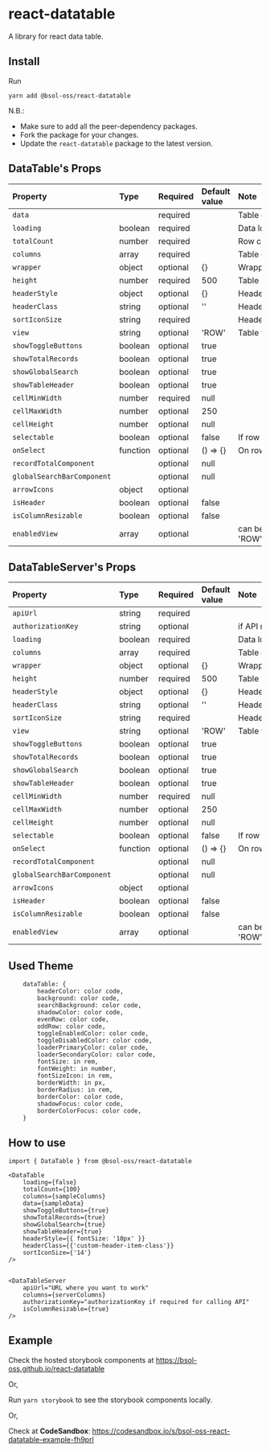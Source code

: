 # react-datatable

A library for react data table.

## Install

Run

    yarn add @bsol-oss/react-datatable

N.B.:

-   Make sure to add all the peer-dependency packages.
-   Fork the package for your changes.
-   Update the `react-datatable` package to the latest version.

## DataTable's Props

| Property                   | Type     | Required | Default value | Note                               |
| :------------------------- | :------- | :------- | :------------ | :--------------------------------- |
| `data`                     |          | required |               | Table data                         |
| `loading`                  | boolean  | required |               | Data loading state                 |
| `totalCount`               | number   | required |               | Row count                          |
| `columns`                  | array    | required |               | Table column details               |
| `wrapper`                  | object   | optional | {}            | Wrapper components                 |
| `height`                   | number   | required | 500           | Table height                       |
| `headerStyle`              | object   | optional | {}            | Header style properties            |
| `headerClass`              | string   | optional | ''            | Header class name                  |
| `sortIconSize`             | string   | required |               | Header sort icon size              |
| `view`                     | string   | optional | 'ROW'         | Table view option                  |
| `showToggleButtons`        | boolean  | optional | true          |                                    |
| `showTotalRecords`         | boolean  | optional | true          |                                    |
| `showGlobalSearch`         | boolean  | optional | true          |                                    |
| `showTableHeader`          | boolean  | optional | true          |                                    |
| `cellMinWidth`             | number   | required | null          |                                    |
| `cellMaxWidth`             | number   | optional | 250           |                                    |
| `cellHeight`               | number   | optional | null          |                                    |
| `selectable`               | boolean  | optional | false         | If row can be select               |
| `onSelect`                 | function | optional | () => {}      | On row select event                |
| `recordTotalComponent`     |          | optional | null          |                                    |
| `globalSearchBarComponent` |          | optional | null          |                                    |
| `arrowIcons`               | object   | optional |               |                                    |
| `isHeader`                 | boolean  | optional | false         |                                    |
| `isColumnResizable`        | boolean  | optional | false         |                                    |
| `enabledView`              | array    | optional |               | can be 'ROW','ROWCONDENSED','GRID' |


## DataTableServer's Props

| Property                   | Type     | Required | Default value | Note                               |
| :------------------------- | :------- | :------- | :------------ | :--------------------------------- |
| `apiUrl`                   | string   | required |               |                                    |
| `authorizationKey`         | string   | optional |               | if API required for calling        |
| `loading`                  | boolean  | required |               | Data loading state                 |
| `columns`                  | array    | required |               | Table column details               |
| `wrapper`                  | object   | optional | {}            | Wrapper components                 |
| `height`                   | number   | required | 500           | Table height                       |
| `headerStyle`              | object   | optional | {}            | Header style properties            |
| `headerClass`              | string   | optional | ''            | Header class name                  |
| `sortIconSize`             | string   | required |               | Header sort icon size              |
| `view`                     | string   | optional | 'ROW'         | Table view option                  |
| `showToggleButtons`        | boolean  | optional | true          |                                    |
| `showTotalRecords`         | boolean  | optional | true          |                                    |
| `showGlobalSearch`         | boolean  | optional | true          |                                    |
| `showTableHeader`          | boolean  | optional | true          |                                    |
| `cellMinWidth`             | number   | required | null          |                                    |
| `cellMaxWidth`             | number   | optional | 250           |                                    |
| `cellHeight`               | number   | optional | null          |                                    |
| `selectable`               | boolean  | optional | false         | If row can be select               |
| `onSelect`                 | function | optional | () => {}      | On row select event                |
| `recordTotalComponent`     |          | optional | null          |                                    |
| `globalSearchBarComponent` |          | optional | null          |                                    |
| `arrowIcons`               | object   | optional |               |                                    |
| `isHeader`                 | boolean  | optional | false         |                                    |
| `isColumnResizable`        | boolean  | optional | false         |                                    |
| `enabledView`              | array    | optional |               | can be 'ROW','ROWCONDENSED','GRID' |

## Used Theme

```
    dataTable: {
        headerColor: color code,
        background: color code,
        searchBackground: color code,
        shadowColor: color code,
        evenRow: color code,
        oddRow: color code,
        toggleEnabledColor: color code,
        toggleDisabledColor: color code,
        loaderPrimaryColor: color code,
        loaderSecondaryColor: color code,
        fontSize: in rem,
        fontWeight: in number,
        fontSizeIcon: in rem,
        borderWidth: in px,
        borderRadius: in rem,
        borderColor: color code,
        shadowFocus: color code,
        borderColorFocus: color code,
    }
```



## How to use

```
import { DataTable } from @bsol-oss/react-datatable

<DataTable
    loading={false}
    totalCount={100}
    columns={sampleColumns}
    data={sampleData}
    showToggleButtons={true}
    showTotalRecords={true}
    showGlobalSearch={true}
    showTableHeader={true}
    headerStyle={{ fontSize: '10px' }}
    headerClass={{'custom-header-item-class'}}
    sortIconSize={'14'}
/>


<DataTableServer
    apiUrl="URL where you want to work"
    columns={serverColumns}
    authorizationKey="authorizationKey if required for calling API"
    isColumnResizable={true}
/>
```

## Example

Check the hosted storybook components at https://bsol-oss.github.io/react-datatable

Or,

Run `yarn storybook` to see the storybook components locally.

Or,

Check at **CodeSandbox**: https://codesandbox.io/s/bsol-oss-react-datatable-example-fh9prl
